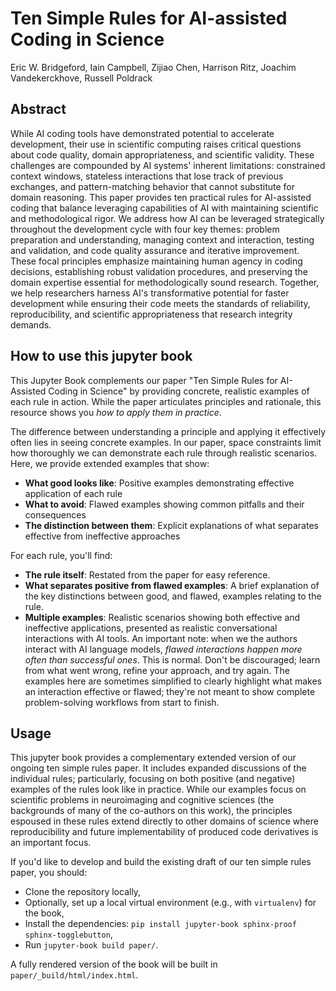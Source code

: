 # Ten Simple Rules for AI-assisted Coding in Science

Eric W. Bridgeford, Iain Campbell, Zijiao Chen, Harrison Ritz, Joachim Vandekerckhove, Russell Poldrack

## Abstract

While AI coding tools have demonstrated potential to accelerate development, their use in scientific computing raises critical questions about code quality, domain appropriateness, and scientific validity. These challenges are compounded by AI systems' inherent limitations: constrained context windows, stateless interactions that lose track of previous exchanges, and pattern-matching behavior that cannot substitute for domain reasoning. This paper provides ten practical rules for AI-assisted coding that balance leveraging capabilities of AI with maintaining scientific and methodological rigor. We address how AI can be leveraged strategically throughout the development cycle with four key themes: problem preparation and understanding, managing context and interaction, testing and validation, and code quality assurance and iterative improvement. These focal principles emphasize maintaining human agency in coding decisions, establishing robust validation procedures, and preserving the domain expertise essential for methodologically sound research. Together, we help researchers harness AI's transformative potential for faster development while ensuring their code meets the standards of reliability, reproducibility, and scientific appropriateness that research integrity demands.

## How to use this jupyter book

This Jupyter Book complements our paper "Ten Simple Rules for AI-Assisted Coding in Science" by providing concrete, realistic examples of each rule in action. While the paper articulates principles and rationale, this resource shows you *how to apply them in practice*.

The difference between understanding a principle and applying it effectively often lies in seeing concrete examples. In our paper, space constraints limit how thoroughly we can demonstrate each rule through realistic scenarios. Here, we provide extended examples that show:

- **What good looks like**: Positive examples demonstrating effective application of each rule
- **What to avoid**: Flawed examples showing common pitfalls and their consequences  
- **The distinction between them**: Explicit explanations of what separates effective from ineffective approaches

For each rule, you'll find:

- **The rule itself**: Restated from the paper for easy reference.
- **What separates positive from flawed examples**: A brief explanation of the key distinctions between good, and flawed, examples relating to the rule.
- **Multiple examples**: Realistic scenarios showing both effective and ineffective applications, presented as realistic conversational interactions with AI tools. An important note: when we the authors interact with AI language models, *flawed interactions happen more often than successful ones*. This is normal. Don't be discouraged; learn from what went wrong, refine your approach, and try again. The examples here are sometimes simplified to clearly highlight what makes an interaction effective or flawed; they're not meant to show complete problem-solving workflows from start to finish.



## Usage

This jupyter book provides a complementary extended version of our ongoing ten simple rules paper. It includes expanded discussions of the individual rules; particularly, focusing on both positive (and negative) examples of the rules look like in practice. While our examples focus on scientific problems in neuroimaging and cognitive sciences (the backgrounds of many of the co-authors on this work), the principles espoused in these rules extend directly to other domains of science where reproducibility and future implementability of produced code derivatives is an important focus. 

If you'd like to develop and build the existing draft of our ten simple rules paper, you should:

+ Clone the repository locally,
+ Optionally, set up a local virtual environment (e.g., with `virtualenv`) for the book,
+ Install the dependencies: `pip install jupyter-book sphinx-proof sphinx-togglebutton`,
+ Run `jupyter-book build paper/`.

A fully rendered version of the book will be built in `paper/_build/html/index.html`.
